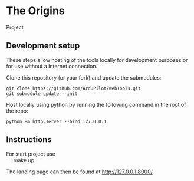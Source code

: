 # The Origins
Project

## Development setup

These steps allow hosting of the tools locally for development purposes or for use without a internet connection.

Clone this repository (or your fork) and update the submodules:

```
git clone https://github.com/ArduPilot/WebTools.git
git submodule update --init
```

Host locally using python by running the following command in the root of the repo:

```
python -m http.server --bind 127.0.0.1
```




## Instructions

For start project use  
&nbsp;&nbsp;&nbsp;&nbsp; make up

The landing page can then be found at http://127.0.0.1:8000/